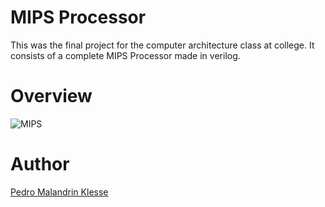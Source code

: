 # MIPS Processor

This was the final project for the computer architecture class at college. It consists of a complete MIPS Processor made in verilog.

# Overview 

![MIPS](https://github.com/Klesse/mips-processor/assets/62315031/a893976a-0a96-4e76-834e-626908bd6592)

# Author

[Pedro Malandrin Klesse](www.github.com/Klesse)
